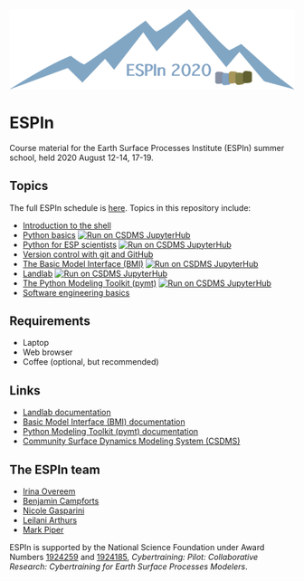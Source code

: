 ![ESPIn logo](./media/ESPIn.png)

# ESPIn

Course material for the Earth Surface Processes Institute (ESPIn) summer school,
held 2020 August 12-14, 17-19.


## Topics

The full ESPIn schedule is [here](https://docs.google.com/document/d/1bSZgtlyyylG9OgPExBG6n2QR4Fhl5SNR_5hXbrfYUSg/edit#heading=h.mg7jb2qru7hf).
Topics in this repository include:

* [Introduction to the shell](./lessons/shell/index.md)
* [Python basics](./lessons/python/index.ipynb) <a href="https://csdms.rc.colorado.edu/hub/user-redirect/git-pull?repo=https%3A%2F%2Fgithub.com%2Fcsdms%2Fespin&urlpath=tree%2Fespin%2Flessons%2Fpython%2Findex.ipynb&branch=main"><img alt="Run on CSDMS JupyterHub" src="https://img.shields.io/badge/CSDMS-JupyterHub-orange.svg"></a>
* [Python for ESP scientists](./lessons/python/index.ipynb) <a href="https://csdms.rc.colorado.edu/hub/user-redirect/git-pull?repo=https%3A%2F%2Fgithub.com%2Fcsdms%2Fespin&urlpath=tree%2Fespin%2Flessons%2Fpython%2Findex.ipynb&branch=main"><img alt="Run on CSDMS JupyterHub" src="https://img.shields.io/badge/CSDMS-JupyterHub-orange.svg"></a>
* [Version control with git and GitHub](./lessons/git/index.md)
* [The Basic Model Interface (BMI)](./lessons/bmi/index.ipynb) <a href="https://csdms.rc.colorado.edu/hub/user-redirect/git-pull?repo=https%3A%2F%2Fgithub.com%2Fcsdms%2Fespin&urlpath=tree%2Fespin%2Flessons%2Fbmi%2Findex.ipynb&branch=main"><img alt="Run on CSDMS JupyterHub" src="https://img.shields.io/badge/CSDMS-JupyterHub-orange.svg"></a>
* [Landlab](./lessons/landlab/index.ipynb) <a href="https://csdms.rc.colorado.edu/hub/user-redirect/git-pull?repo=https%3A%2F%2Fgithub.com%2Fcsdms%2Fespin&urlpath=tree%2Fespin%2Flessons%2Flandlab%2Findex.ipynb&branch=main"><img alt="Run on CSDMS JupyterHub" src="https://img.shields.io/badge/CSDMS-JupyterHub-orange.svg"></a>
* [The Python Modeling Toolkit (pymt)](./lessons/python/index.ipynb) <a href="https://csdms.rc.colorado.edu/hub/user-redirect/git-pull?repo=https%3A%2F%2Fgithub.com%2Fcsdms%2Fespin&urlpath=tree%2Fespin%2Flessons%2Fpymt%2Findex.ipynb&branch=main"><img alt="Run on CSDMS JupyterHub" src="https://img.shields.io/badge/CSDMS-JupyterHub-orange.svg"></a>
* [Software engineering basics](./lessons/git/index.md)


## Requirements

* Laptop
* Web browser
* Coffee (optional, but recommended)


## Links

* [Landlab documentation](https://landlab.readthedocs.io/en/v2_dev/)
* [Basic Model Interface (BMI) documentation](http://bmi.readthedocs.io)
* [Python Modeling Toolkit (pymt) documentation](http://pymt.readthedocs.io)
* [Community Surface Dynamics Modeling System (CSDMS)](http://csdms.colorado.edu)


## The ESPIn team

* [Irina Overeem](https://www.colorado.edu/geologicalsciences/irina-overeem)
* [Benjamin Campforts](https://instaar.colorado.edu/people/benjamin-campforts/)
* [Nicole Gasparini](https://sse.tulane.edu/eens/faculty/gasparini)
* [Leilani Arthurs](https://www.colorado.edu/geologicalsciences/leilani-arthurs)
* [Mark Piper](https://instaar.colorado.edu/people/mark-piper/)


ESPIn is supported by the National Science Foundation
under Award Numbers
[1924259](https://www.nsf.gov/awardsearch/showAward?AWD_ID=1924259) and
[1924185](https://www.nsf.gov/awardsearch/showAward?AWD_ID=1924185),
*Cybertraining: Pilot: Collaborative Research:
Cybertraining for Earth Surface Processes Modelers*.
